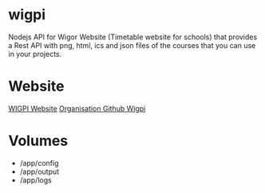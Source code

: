 # wigpi
Nodejs API for Wigor Website (Timetable website for schools) that provides a Rest API with png, html, ics and json files of the courses that you can use in your projects.
# Website
[WIGPI Website](https://wigpi.flusin.fr)
[Organisation Github Wigpi](https://github.com/orgs/wigpi/repositories)
# Volumes
- /app/config
- /app/output
- /app/logs
